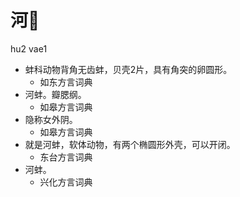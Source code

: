 







# 河𧒘
hu2 vae1
+ 蚌科动物背角无齿蚌，贝壳2片，具有角突的卵圆形。
  * 如东方言词典
+ 河蚌。瓣腮纲。
  * 如皋方言词典
+ 隐称女外阴。
  * 如皋方言词典
+ 就是河蚌，软体动物，有两个椭圆形外壳，可以开闭。
  * 东台方言词典
+ 河蚌。
  * 兴化方言词典

